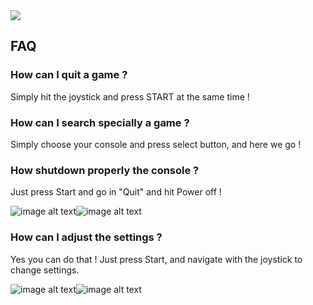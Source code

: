 <div class="image-header">
	<img src="http://imageshack.com/a/img923/3638/nUemDp.png"/>
</div>

## FAQ

### How can I quit a game ?

Simply hit the joystick and press START at the same time !

### How can I search specially a game ?

Simply choose your console and press select button, and here we go !

### How shutdown properly the console ?

Just press Start and go in "Quit" and hit Power off !

![image alt text](http://retrobox.happyblocks.info/project/Image/getting-started/RetroPie/image_16.png)![image alt text](http://retrobox.happyblocks.info/project/Image/getting-started/RetroPie/image_17.png)

### How can I adjust the settings ?

Yes you can do that ! Just press Start, and navigate with the joystick to change settings.

![image alt text](http://retrobox.happyblocks.info/project/Image/getting-started/RetroPie/image_14.png)![image alt text](http://retrobox.happyblocks.info/project/Image/getting-started/RetroPie/image_15.png)
